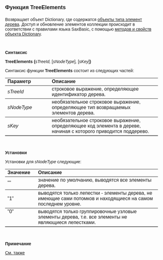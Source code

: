 <html>
<head>
<title>TreeElements</title>
</head>

<body>

<p><font face="Arial"><font size="4"><strong>Функция TreeElements<br>
<br>
</strong></font>Возвращает объект Dictionary, где содержатся
<a href="../../AsTreeElement.html">объекты типа элемент дерева</a>. Доступ и 
обновление элементов коллекции происходит в соответствии с правилами языка 
SaxBasic, с помощью <a href="../../ASDOC/Properties.html#Dictionary">методов и 
свойств объекта Dictionary</a>. </font></p>

<p class="label">&nbsp;</p>

<p class="label"><font face="Arial"><b>Синтаксис</b></font></p>

<p><font face="Arial"><strong>TreeElements (</strong><em>sTreeId, </em>
[<em>sNodeType</em>]<em>,
</em>[<em>sKey</em>]<strong>)</strong></font></p>

<p><font face="Arial">Синтаксис функции <strong>TreeElements</strong>
состоит из следующих частей:</font></p>

<table border="1" cellPadding="5" cols="2" frame="below" rules="rows">
<TBODY>
  <tr vAlign="top">
    <td class="label" width="29%"><font face="Arial"><b>Параметр</b></font></td>
    <td class="label" width="71%"><font face="Arial"><strong>Описание</strong></font></td>
  </tr>
</TBODY>
  <tr>
    <td width="29%"><em><font face="Arial">sTreeId</font></em></td>
    <td width="71%"><font face="Arial">строковое выражение, 
	определяющее идентификатор дерева.</font></td>
  </tr>
  <tr>
    <td width="29%"><em><font face="Arial">sNodeType</font></em></td>
    <td width="71%"><font face="Arial">необязательное строковое 
	выражение, определяющее тип возвращаемых элементов дерева.</font></td>
  </tr>
  <tr>
    <td width="29%"><em><font face="Arial">sKey</font></em></td>
    <td width="71%"><font face="Arial">необязательное строковое 
	выражение, определяющее код элемента в дереве, начиная с которого приводится 
	поддерево.</font></td>
  </tr>
</table>

<p class="label">&nbsp;</p>

<p class="label"><font face="Arial"><b>Установки</b></font></p>

<p><font face="Arial">Установки для <em>sNodeType</em>
следующие:</font></p>

<table border="1" cellPadding="5" cols="2" frame="below" rules="rows">
<TBODY>
  <tr vAlign="top">
    <td class="label" width="20%"><font face="Arial"><strong>Значение</strong></font></td>
    <td class="label" width="80%"><font face="Arial"><strong>Описание</strong></font></td>
  </tr>
  <tr>
    <td width="20%"><font face="Arial">&quot;&quot;</font></td>
    <td width="80%"><font face="Arial">значение по умолчанию, 
	выводятся все элементы дерева.</font></td>
  </tr>
  <tr>
    <td width="20%"><font face="Arial">&quot;1&quot;</font></td>
    <td width="80%"><font face="Arial">выводятся только лепестки - 
	элементы дерева, не имеющие сами потомков и находящиеся на самом последнем 
	уровне.</font></td>
  </tr>
  <tr vAlign="top">
    <td width="20%"><font face="Arial">&quot;0&quot;</font></td>
    <td width="80%"><font face="Arial">выводятся только группировочные 
	узловые элементы дерева, т.е. все элементы не являющиеся лепестками.</font></td>
  </tr>
</table>

<p class="label">&nbsp;</p>

<p class="label"><font face="Arial"><b>Примечание</b></font></p>

<p class="label"><font face="Arial"><a href="../../AsTreeElement.html">
См. также</a></font></p>
</body>
</html>
